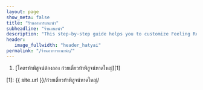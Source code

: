 ```yaml
---
layout: page
show_meta: false
title: "ร้านอาหารแนะนำ"
subheadline: "ร้านแนะนำ"
description: "This step-by-step guide helps you to customize Feeling Responsive to your needs."
header:
   image_fullwidth: "header_hatyai"
permalink: "/ร้านอาหารแนะนำ/"
---
```

1. [โคตรท้าพิสูจน์ต้องลอง ก๋วยเตี๋ยวท้าพิสูจน์หาดใหญ่][1] 




 [1]: {{ site.url }}/ก๋วยเตี๋ยวท้าพิสูจน์หาดใหญ่/
